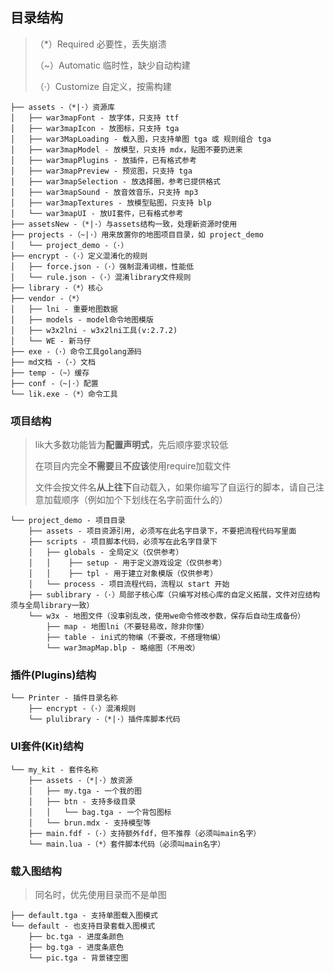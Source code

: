 ## 目录结构

> （*）Required 必要性，丢失崩溃
>
> （~）Automatic 临时性，缺少自动构建
>
> （·）Customize 自定义，按需构建

```text
├── assets -（*|·）资源库
│   ├── war3mapFont - 放字体，只支持 ttf
│   ├── war3mapIcon - 放图标，只支持 tga
│   ├── war3MapLoading - 载入图，只支持单图 tga 或 规则组合 tga
│   ├── war3mapModel - 放模型，只支持 mdx，贴图不要扔进来
│   ├── war3mapPlugins - 放插件，已有格式参考
│   ├── war3mapPreview - 预览图，只支持 tga
│   ├── war3mapSelection - 放选择圈，参考已提供格式
│   ├── war3mapSound - 放音效音乐，只支持 mp3
│   ├── war3mapTextures - 放模型贴图，只支持 blp
│   └── war3mapUI - 放UI套件，已有格式参考
├── assetsNew -（*|·）与assets结构一致，处理新资源时使用
├── projects -（~|·）用来放置你的地图项目目录，如 project_demo
│   └── project_demo -（·）
├── encrypt -（·）定义混淆化的规则
│   ├── force.json -（·）强制混淆词根，性能低
│   └── rule.json -（·）混淆library文件规则
├── library -（*）核心
├── vendor -（*）
│   ├── lni - 重要地图数据
│   ├── models - model命令地图模版
│   ├── w3x2lni - w3x2lni工具(v:2.7.2)
│   └── WE - 新马仔
├── exe -（·）命令工具golang源码
├── md文档 -（·）文档
├── temp -（~）缓存
├── conf -（~|·）配置
└── lik.exe -（*）命令工具
```

### 项目结构

> lik大多数功能皆为**配置声明式**，先后顺序要求较低
>
> 在项目内完全**不需要**且**不应该**使用require加载文件
>
> 文件会按文件名**从上往下**自动载入，如果你编写了自运行的脚本，请自己注意加载顺序（例如加个下划线在名字前面什么的）

```
└── project_demo - 项目目录
    ├── assets - 项目资源引用, 必须写在此名字目录下，不要把流程代码写里面
    ├── scripts - 项目脚本代码，必须写在此名字目录下
    │   ├── globals - 全局定义（仅供参考）
    │   │    ├── setup - 用于定义游戏设定（仅供参考）
    │   │    ├── tpl - 用于建立对象模版（仅供参考）
    │   └── process - 项目流程代码，流程以 start 开始
    ├── sublibrary -（·）局部子核心库（只编写对核心库的自定义拓展，文件对应结构须与全局library一致）
    └── w3x - 地图文件（没事别乱改，使用we命令修改参数，保存后自动生成备份）
        ├── map - 地图lni（不要轻易改，除非你懂）
        ├── table - ini式的物编（不要改，不搭理物编）
        └── war3mapMap.blp - 略缩图（不用改）
```

### 插件(Plugins)结构

```
└── Printer - 插件目录名称
    ├── encrypt -（·）混淆规则
    └── plulibrary -（*|·）插件库脚本代码
```

### UI套件(Kit)结构

```
└── my_kit - 套件名称
    ├── assets -（*|·）放资源
    │   ├── my.tga - 一个我的图
    │   ├── btn - 支持多级目录
    │   │   └── bag.tga - 一个背包图标
    │   └── brun.mdx - 支持模型等
    ├── main.fdf -（·）支持额外fdf，但不推荐（必须叫main名字）
    └── main.lua -（*）套件脚本代码（必须叫main名字）
```

### 载入图结构

> 同名时，优先使用目录而不是单图

```
├── default.tga - 支持单图载入图模式
└── default - 也支持目录套载入图模式
    ├── bc.tga - 进度条颜色
    ├── bg.tga - 进度条底色
    └── pic.tga - 背景镂空图
```
